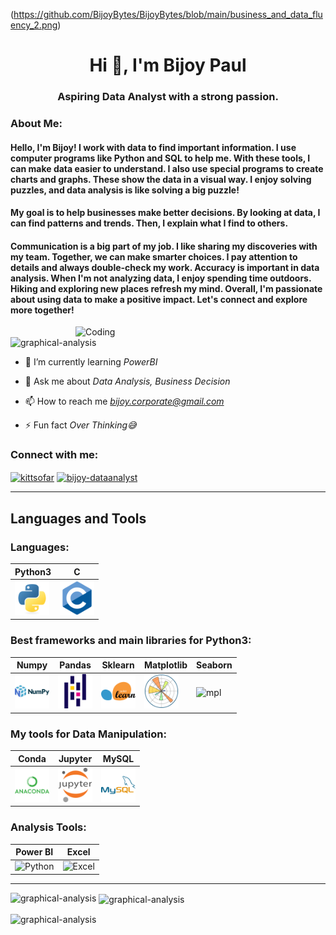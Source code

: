 (https://github.com/BijoyBytes/BijoyBytes/blob/main/business_and_data_fluency_2.png)
<h1 align="center">Hi 👋, I'm Bijoy Paul</h1>
<h3 align="center">Aspiring Data Analyst with a strong passion.</h3>

### About Me: 

#### Hello, I'm Bijoy! I work with data to find important information. I use computer programs like Python and SQL to help me. With these tools, I can make data easier to understand. I also use special programs to create charts and graphs. These show the data in a visual way. I enjoy solving puzzles, and data analysis is like solving a big puzzle!

#### My goal is to help businesses make better decisions. By looking at data, I can find patterns and trends. Then, I explain what I find to others.

#### Communication is a big part of my job. I like sharing my discoveries with my team. Together, we can make smarter choices. I pay attention to details and always double-check my work. Accuracy is important in data analysis. When I'm not analyzing data, I enjoy spending time outdoors. Hiking and exploring new places refresh my mind. Overall, I'm passionate about using data to make a positive impact. Let's connect and explore more together!


<img align="right" alt="Coding" width="400" src="https://static.wixstatic.com/media/2be1ce_864567900845418ebfd61e297637464d~mv2.gif">



<p align="left"> <img src="https://komarev.com/ghpvc/?username=graphical-analysis&label=Profile%20views&color=0e75b6&style=flat" alt="graphical-analysis" /> </p>

- 🌱 I’m currently learning *PowerBI*

- 💬 Ask me about *Data Analysis, Business Decision*

- 📫 How to reach me *bijoy.corporate@gmail.com*
  
- ⚡ Fun fact *Over Thinking😅*

<h3 align="left">Connect with me:</h3>
<p align="left">
<a href="https://twitter.com/kittsofar" target="blank"><img align="center" src="https://raw.githubusercontent.com/rahuldkjain/github-profile-readme-generator/master/src/images/icons/Social/twitter.svg" alt="kittsofar" height="30" width="40" /></a>
<a href="https://linkedin.com/in/bijoy-dataanalyst" target="blank"><img align="center" src="https://raw.githubusercontent.com/rahuldkjain/github-profile-readme-generator/master/src/images/icons/Social/linked-in-alt.svg" alt="bijoy-dataanalyst" height="30" width="40" /></a>
</p>


--------------------------------------------------------------

## Languages and Tools 
<div>

### Languages:
| Python3 | C |
|----------|----------|
|  <img src="https://github.com/devicons/devicon/blob/master/icons/python/python-original.svg" title="Python"  alt="Python" width="55" height="55"/> |  <img src="https://github.com/devicons/devicon/blob/master/icons/c/c-original.svg" title="C"  alt="C" width="55" height="55"/> |

  

### Best frameworks and main libraries for Python3:

| Numpy | Pandas | Sklearn | Matplotlib | Seaborn |
|----------|----------|----------|----------|----------|
|  <img src="https://github.com/devicons/devicon/blob/master/icons/numpy/numpy-original-wordmark.svg" title="Numpy" alt="Numpy" width="55" height="55"/>|  <img src="https://github.com/devicons/devicon/blob/master/icons/pandas/pandas-original.svg" title="Pandas" alt="Pandas" width="55" height="55"/>|  <img src="https://github.com/devicons/devicon/blob/master/icons/scikitlearn/scikitlearn-original.svg" title="sklearn" alt="sklearn" width="55" height="55"/>|  <img src="https://github.com/devicons/devicon/blob/master/icons/matplotlib/matplotlib-original.svg" title="mpl" alt="mpl" width="55" height="55"/>| <img src="https://user-images.githubusercontent.com/315810/92254613-279c8000-ee9f-11ea-9b73-5622a7d95f3f.png" title="mpl" alt="mpl" width="70" height="70"/>|



### My tools for Data Manipulation:

| Conda | Jupyter | MySQL |
|----------|----------|----------|
|<img src="https://github.com/devicons/devicon/blob/master/icons/anaconda/anaconda-original-wordmark.svg" title="Anaconda" alt="Conda" width="55" height="55"/>|<img src="https://github.com/devicons/devicon/blob/master/icons/jupyter/jupyter-original-wordmark.svg" title="Jupiter" alt="Jupiter" width="55" height="55"/>|<img src="https://github.com/devicons/devicon/blob/master/icons/mysql/mysql-original-wordmark.svg" title="MySQL" alt="MySQL" width="55" height="55"/>|

  ### Analysis Tools:
| Power BI| Excel | 
|----------|----------|
|  <img src="https://1000logos.net/wp-content/uploads/2022/08/Microsoft-Power-BI-Logo-2013.png" title="Python"  alt="Python" width="80" height="40"/>  |  <img src="https://www.logo.wine/a/logo/Microsoft_Excel/Microsoft_Excel-Logo.wine.svg" title="Excel" alt="Excel" width="75" height="75"/> | 
  
  

  ----------------------------
<p><img align="left" src="https://github-readme-stats.vercel.app/api/top-langs?username=graphical-analysis&show_icons=true&locale=en&layout=compact" alt="graphical-analysis" /></p>

<p>&nbsp;<img align="center" src="https://github-readme-stats.vercel.app/api?username=graphical-analysis&show_icons=true&locale=en" alt="graphical-analysis" /></p>

<p><img align="center" src="https://github-readme-streak-stats.herokuapp.com/?user=graphical-analysis&" alt="graphical-analysis" /></p>
